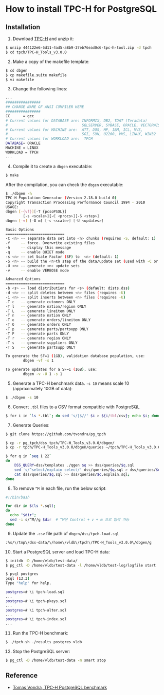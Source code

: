 # How to install TPC-H for PostgreSQL

## Installation

1. Download [TPC-H](http://tpc.org/tpc_documents_current_versions/current_specifications5.asp) and unzip it:

```bash
$ unzip 444122e6-6d11-4ad5-a8b9-37eb76ead0c6-tpc-h-tool.zip -d tpch
$ cd tpch/TPC-H_Tools_v3.0.0
```

2. Make a copy of the makefile template:

```bash
$ cd dbgen
$ cp makefile.suite makefile
$ vi makefile
```

3. Change the following lines:

```bash
...
################
## CHANGE NAME OF ANSI COMPILER HERE
################
CC      = gcc
# Current values for DATABASE are: INFORMIX, DB2, TDAT (Teradata)
#                                  SQLSERVER, SYBASE, ORACLE, VECTORWISE
# Current values for MACHINE are:  ATT, DOS, HP, IBM, ICL, MVS, 
#                                  SGI, SUN, U2200, VMS, LINUX, WIN32 
# Current values for WORKLOAD are:  TPCH
DATABASE= ORACLE
MACHINE = LINUX
WORKLOAD = TPCH
...
```

4. Compile it to create a `dbgen` executable:

```bash
$ make
```

After the compilation, you can check the `dbgen` executable:

```bash
$ ./dbgen -h
TPC-H Population Generator (Version 2.18.0 build 0)
Copyright Transaction Processing Performance Council 1994 - 2010
USAGE:
dbgen [-{vf}][-T {pcsoPSOL}]
        [-s <scale>][-C <procs>][-S <step>]
dbgen [-v] [-O m] [-s <scale>] [-U <updates>]

Basic Options
===========================
-C <n> -- separate data set into <n> chunks (requires -S, default: 1)
-f     -- force. Overwrite existing files
-h     -- display this message
-q     -- enable QUIET mode
-s <n> -- set Scale Factor (SF) to  <n> (default: 1) 
-S <n> -- build the <n>th step of the data/update set (used with -C or -U)
-U <n> -- generate <n> update sets
-v     -- enable VERBOSE mode

Advanced Options
===========================
-b <s> -- load distributions for <s> (default: dists.dss)
-d <n> -- split deletes between <n> files (requires -U)
-i <n> -- split inserts between <n> files (requires -U)
-T c   -- generate cutomers ONLY
-T l   -- generate nation/region ONLY
-T L   -- generate lineitem ONLY
-T n   -- generate nation ONLY
-T o   -- generate orders/lineitem ONLY
-T O   -- generate orders ONLY
-T p   -- generate parts/partsupp ONLY
-T P   -- generate parts ONLY
-T r   -- generate region ONLY
-T s   -- generate suppliers ONLY
-T S   -- generate partsupp ONLY

To generate the SF=1 (1GB), validation database population, use:
        dbgen -vf -s 1

To generate updates for a SF=1 (1GB), use:
        dbgen -v -U 1 -s 1
```

5. Generate a TPC-H benchmark data. `-s 10` means scale 10 (approximately 10GB of data):

```bash
$ ./dbgen -s 10
```

6. Convert `.tbl` files to a CSV format compatible with PostgreSQL

```bash
$ for i in `ls *.tbl`; do sed 's/|$//' $i > ${i/tbl/csv}; echo $i; done;
```

7. Generate Queries:

```bash
$ git clone https://github.com/tvondra/pg_tpch

$ cp -r pg_tpch/dss tpch/TPC-H_Tools_v3.0.0/dbgen/
$ cp -r tpch/TPC-H_Tools_v3.0.0/dbgen/queries ~/tpch/TPC-H_Tools_v3.0.0/dbgen/dss/

$ for q in `seq 1 22`
do
    DSS_QUERY=dss/templates ./qgen $q >> dss/queries/$q.sql
    sed 's/^select/explain select/' dss/queries/$q.sql > dss/queries/$q.explain.sql
    cat dss/queries/$q.sql >> dss/queries/$q.explain.sql;
done
```

8. To remove `^M` in each file, run the below script:

```bash
#!/bin/bash

for dir in $(ls *.sql);
do
  echo "$dir";
  sed -i s/^M//g $dir  # ^M은 Control + v + m 으로 입력 가능
done
```

9. Update the `.csv` file path of `dbgen/dss/tpch-load.sql`

```bash
:%s/\/tmp\/dss-data/\/home\/vldb\/tpch\/TPC-H_Tools_v3.0.0\/dbgen/g
```

10. Start a PostgreSQL server and load TPC-H data:

```bash
$ initdb -D /home/vldb/test-data/
$ pg_ctl -D /home/vldb/test-data -l /home/vldb/test-log/logfile start
```

```bash
$ psql postgres
psql (13.3)
Type "help" for help.

postgres=# \i tpch-load.sql
...
postgres=# \i tpch-pkeys.sql
...
postgres=# \i tpch-alter.sql
...
postgres=# \i tpch-index.sql
...
```

11. Run the TPC-H benchmark:

```bash
$ ./tpch.sh ./results postgres vldb
```

12. Stop the PostgreSQL server:

```bash
$ pg_ctl -D /home/vldb/test-data -m smart stop
```

 ## Reference

 - [Tomas Vondra, TPC-H PostgreSQL benchmark](https://github.com/tvondra/pg_tpch)